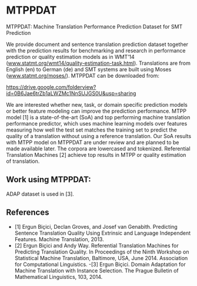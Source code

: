 MTPPDAT
=======

MTPPDAT: Machine Translation Performance Prediction Dataset for SMT Prediction

We provide document and sentence translation prediction dataset together with the prediction results for benchmarking and research in performance prediction or quality estimation models as in WMT’14 (www.statmt.org/wmt14/quality-estimation-task.html). Translations are from English (en) to German (de) and SMT systems are built using Moses (www.statmt.org/moses/). MTPPDAT can be downloaded from:

https://drive.google.com/folderview?id=0B6Jae6trZb1aLWZMc1NnSUJGS0U&usp=sharing

We are interested whether new, task, or domain specific prediction models or better feature modeling can improve the prediction performance. MTPP model [1] is a state-of-the-art (SoA) and top performing machine translation performance predictor, which uses machine learning models over features measuring how well the test set matches the training set to predict the quality of a translation without using a reference translation. Our SoA results with MTPP model on MTPPDAT are under review and are planned to be made available later. The corpora are lowercased and tokenized. Referential Translation Machines [2] achieve top results in MTPP or quality estimation of translation.

Work using MTPPDAT:
-------------------

ADAP dataset is used in [3].


References
----------

- [1] Ergun Biçici, Declan Groves, and Josef van Genabith. Predicting Sentence Translation Quality Using Extrinsic and Language Independent Features. Machine Translation, 2013.
- [2] Ergun Biçici and Andy Way. Referential Translation Machines for Predicting Translation Quality. In Proceedings of the Ninth Workshop on Statistical Machine Translation, Baltimore, USA, June 2014. Association for Computational Linguistics.
-[3] Ergun Biçici. Domain Adaptation for Machine Translation with Instance Selection. The Prague Bulletin of Mathematical Linguistics, 103, 2014.

